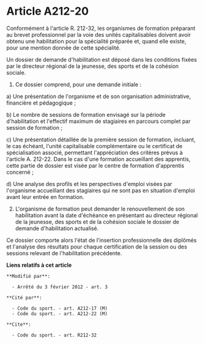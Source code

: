 # Article A212-20

Conformément à l'article R. 212-32, les organismes de formation préparant au brevet professionnel par la voie des unités
capitalisables doivent avoir obtenu une habilitation pour la spécialité préparée et, quand elle existe, pour une mention
donnée de cette spécialité. 

Un dossier de demande d'habilitation est déposé dans les conditions fixées par le directeur régional de la jeunesse, des
sports et de la cohésion sociale. 

1. Ce dossier comprend, pour une demande initiale : 

a) Une présentation de l'organisme et de son organisation administrative, financière et pédagogique ; 

b) Le nombre de sessions de formation envisagé sur la période d'habilitation et l'effectif maximum de stagiaires en parcours
complet par session de formation ; 

c) Une présentation détaillée de la première session de formation, incluant, le cas échéant, l'unité capitalisable
complémentaire ou le certificat de spécialisation associé, permettant l'appréciation des critères prévus à l'article A.
212-22. Dans le cas d'une formation accueillant des apprentis, cette partie de dossier est visée par le centre de formation
d'apprentis concerné ; 

d) Une analyse des profils et les perspectives d'emploi visées par l'organisme accueillant des stagiaires qui ne sont pas en
situation d'emploi avant leur entrée en formation. 

2. L'organisme de formation peut demander le renouvellement de son habilitation avant la date d'échéance en présentant au
directeur régional de la jeunesse, des sports et de la cohésion sociale le dossier de demande d'habilitation actualisé. 

Ce dossier comporte alors l'état de l'insertion professionnelle des diplômés et l'analyse des résultats pour chaque
certification de la session ou des sessions relevant de l'habilitation précédente.

**Liens relatifs à cet article**

	**Modifié par**:

	  - Arrêté du 3 février 2012 - art. 3

	**Cité par**:

	  - Code du sport. - art. A212-17 (M)
	  - Code du sport. - art. A212-22 (M)

	**Cite**:

	  - Code du sport. - art. R212-32
